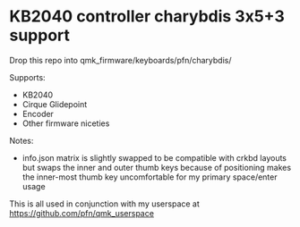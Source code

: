 # KB2040 controller charybdis 3x5+3 support

Drop this repo into qmk_firmware/keyboards/pfn/charybdis/

Supports:

* KB2040
* Cirque Glidepoint
* Encoder
* Other firmware niceties

Notes:
* info.json matrix is slightly swapped to be compatible with crkbd layouts
  but swaps the inner and outer thumb keys because of positioning makes the
  inner-most thumb key uncomfortable for my primary space/enter usage
  
This is all used in conjunction with my userspace at https://github.com/pfn/qmk_userspace
